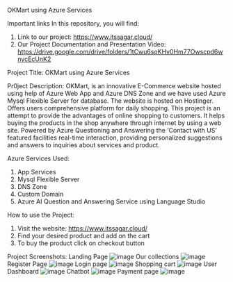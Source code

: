  OKMart using Azure Services
 
 Important links
 In this repository, you will find:
 1. Link to our project: https://www.itssagar.cloud/
 2. Our Project Documentation and Presentation Video:
    https://drive.google.com/drive/folders/1tCwu6soKHv0Hm77Owscpd6wnycEcUnK2

 Project Title: OKMart using Azure Services

 Pr0ject Description: 
OKMart, is an innovative E-Commerce website hosted using help of Azure Web App and Azure DNS Zone and we have used Azure Mysql Flexible Server for database. The website is hosted on Hostinger. Offers users comprehensive platform for daily shopping. This project is an attempt to provide the advantages of online shopping to customers. It helps buying the products in the shop anywhere through internet by using a web site. Powered by Azure Questioning and Answering the ‘Contact with US’ featured facilities real-time interaction, providing personalized suggestions and answers to inquiries about services and product. 

Azure Services Used:
1. App Services
2. Mysql Flexible Server
3. DNS Zone
4. Custom Domain
5. Azure AI Question and Answering Service using Language Studio

How to use the Project:
1. Visit the website: https://www.itssagar.cloud/
2. Find your desired product and add on the cart
3. To buy the product click on checkout button

Project Screenshots:
Landing Page
![image](https://github.com/SagarShinde7/OKMart/assets/106909440/c0ae3ff1-cfec-4e62-9875-5cec79d77cf1)
Our collections
![image](https://github.com/SagarShinde7/OKMart/assets/106909440/e59d7e49-052b-4815-9a38-14206a970822)
Register Page
![image](https://github.com/SagarShinde7/OKMart/assets/106909440/fe64bceb-6da2-4239-93cf-1c43eac17a29)
Login page
![image](https://github.com/SagarShinde7/OKMart/assets/106909440/fd30dd49-6a06-43bc-a602-0712383a507e)
Shopping cart
![image](https://github.com/SagarShinde7/OKMart/assets/106909440/5b89ac3f-4425-41c2-9ee9-572b723e6ea2)
User Dashboard
![image](https://github.com/SagarShinde7/OKMart/assets/106909440/39b866b5-869d-4cb9-862d-36145dd6fcbf)
Chatbot
![image](https://github.com/SagarShinde7/OKMart/assets/106909440/fb97565a-befe-47c4-b871-3cd48130d17b)
Payment page
![image](https://github.com/SagarShinde7/OKMart/assets/106909440/55425a70-e946-427d-acb0-14554c769853)


